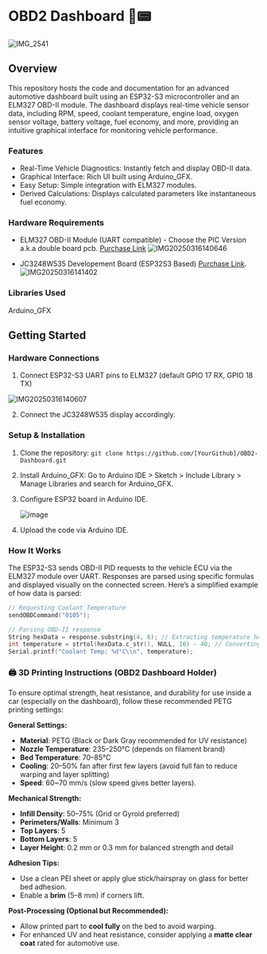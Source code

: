 # OBD2 Dashboard 🚗📟

![IMG_2541](https://github.com/user-attachments/assets/4f9f7ac7-e158-4273-b354-f286808bec43)


## Overview

This repository hosts the code and documentation for an advanced automotive dashboard built using an ESP32-S3 microcontroller and an ELM327 OBD-II module. The dashboard displays real-time vehicle sensor data, including RPM, speed, coolant temperature, engine load, oxygen sensor voltage, battery voltage, fuel economy, and more, providing an intuitive graphical interface for monitoring vehicle performance.

### Features
- Real-Time Vehicle Diagnostics: Instantly fetch and display OBD-II data.
- Graphical Interface: Rich UI built using Arduino_GFX.
- Easy Setup: Simple integration with ELM327 modules.
- Derived Calculations: Displays calculated parameters like instantaneous fuel economy.

### Hardware Requirements
- ELM327 OBD-II Module (UART compatible) - Choose the PIC Version a.k.a double board pcb. [Purchase Link](https://s.click.aliexpress.com/e/_mKndvpN)
![IMG20250316140646](https://github.com/user-attachments/assets/8d428922-5785-47c6-8741-a1bb8fc46e09)

- JC3248W535 Developement Board (ESP32S3 Based) [Purchase Link](https://s.click.aliexpress.com/e/_ol1A4SB).
![IMG20250316141402](https://github.com/user-attachments/assets/315e4849-b0d4-479b-8952-0a74223649e8)


### Libraries Used
Arduino_GFX

## Getting Started

### Hardware Connections
1. Connect ESP32-S3 UART pins to ELM327 (default GPIO 17 RX, GPIO 18 TX)
   
![IMG20250316140607](https://github.com/user-attachments/assets/d7817a70-121b-4322-bdbb-b3c9f5c34665)
   
2. Connect the JC3248W535 display accordingly.

### Setup & Installation

1. Clone the repository:
```git clone https://github.com/[YourGithub]/OBD2-Dashboard.git```

2.	Install Arduino_GFX: Go to Arduino IDE > Sketch > Include Library > Manage Libraries and search for Arduino_GFX.
3.	Configure ESP32 board in Arduino IDE.
   
     ![image](https://github.com/user-attachments/assets/8dced975-f7de-469e-b0df-42770de577e0)
  
4.	Upload the code via Arduino IDE.

### How It Works

The ESP32-S3 sends OBD-II PID requests to the vehicle ECU via the ELM327 module over UART. Responses are parsed using specific formulas and displayed visually on the connected screen. Here’s a simplified example of how data is parsed:

```cpp 
// Requesting Coolant Temperature
sendOBDCommand("0105");

// Parsing OBD-II response
String hexData = response.substring(4, 6); // Extracting temperature hex data
int temperature = strtol(hexData.c_str(), NULL, 16) - 40; // Converting to Celsius
Serial.printf("Coolant Temp: %d°C\\n", temperature);
```


### 🖨️ 3D Printing Instructions (OBD2 Dashboard Holder)

To ensure optimal strength, heat resistance, and durability for use inside a car (especially on the dashboard), follow these recommended PETG printing settings:

**General Settings:**

* **Material**: PETG (Black or Dark Gray recommended for UV resistance)
* **Nozzle Temperature**: 235–250°C (depends on filament brand)
* **Bed Temperature**: 70–85°C
* **Cooling**: 20–50% fan after first few layers (avoid full fan to reduce warping and layer splitting)
* **Speed**: 60~70 mm/s (slow speed gives better layers). 

**Mechanical Strength:**

* **Infill Density**: 50–75% (Grid or Gyroid preferred)
* **Perimeters/Walls**: Minimum 3
* **Top Layers**: 5
* **Bottom Layers**: 5
* **Layer Height**: 0.2 mm or 0.3 mm for balanced strength and detail

**Adhesion Tips:**

* Use a clean PEI sheet or apply glue stick/hairspray on glass for better bed adhesion.
* Enable a **brim** (5–8 mm) if corners lift.

**Post-Processing (Optional but Recommended):**

* Allow printed part to **cool fully** on the bed to avoid warping.
* For enhanced UV and heat resistance, consider applying a **matte clear coat** rated for automotive use.


